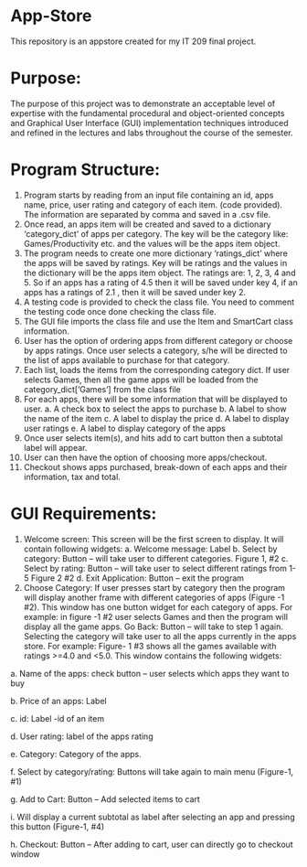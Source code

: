 # App-Store
This repository is an appstore created for my IT 209 final project.

# Purpose:
The purpose of this project was to demonstrate an acceptable
level of expertise with the fundamental procedural and object-oriented concepts and Graphical
User Interface (GUI) implementation techniques introduced and refined in the lectures and labs
throughout the course of the semester.

# Program Structure:
1. Program starts by reading from an input file containing an id, apps name, price, user
rating and category of each item. (code provided). The information are separated by
comma and saved in a .csv file.
2. Once read, an apps item will be created and saved to a dictionary ‘category_dict’ of
apps per category. The key will be the category like: Games/Productivity etc. and the
values will be the apps item object.
3. The program needs to create one more dictionary ‘ratings_dict’ where the apps will be
saved by ratings. Key will be ratings and the values in the dictionary will be the apps
item object. The ratings are: 1, 2, 3, 4 and 5. So if an apps has a rating of 4.5 then it will
be saved under key 4, if an apps has a ratings of 2.1 , then it will be saved under key 2.
4. A testing code is provided to check the class file. You need to comment the testing code
once done checking the class file.
5. The GUI file imports the class file and use the Item and SmartCart class information.
6. User has the option of ordering apps from different category or choose by apps ratings.
Once user selects a category, s/he will be directed to the list of apps available to
purchase for that category.
7. Each list, loads the items from the corresponding category dict. If user selects Games,
then all the game apps will be loaded from the category_dict[‘Games’] from the class
file
8. For each apps, there will be some information that will be displayed to user.
a. A check box to select the apps to purchase
b. A label to show the name of the item
c. A label to display the price
d. A label to display user ratings
e. A label to display category of the apps
9. Once user selects item(s), and hits add to cart button then a subtotal label will appear.
10. User can then have the option of choosing more apps/checkout.
11. Checkout shows apps purchased, break-down of each apps and their information, tax
and total.

# GUI Requirements:
1. Welcome screen: This screen will be the first screen to display. It will contain following
widgets:
a. Welcome message: Label
b. Select by category: Button – will take user to different categories. Figure 1, #2
c. Select by rating: Button – will take user to select different ratings from 1-5 Figure 2
#2
d. Exit Application: Button – exit the program
2. Choose Category: If user presses start by category then the program will display another
frame with different categories of apps (Figure -1 #2). This window has one button widget
for each category of apps. For example: in figure -1 #2 user selects Games and then the
program will display all the game apps. Go Back: Button – will take to step 1 again. Selecting
the category will take user to all the apps currently in the apps store. For example: Figure- 1
#3 shows all the games available with ratings >=4.0 and <5.0. This window contains the
following widgets:

a. Name of the apps: check button – user selects which apps they want to buy

b. Price of an apps: Label

c. id: Label -id of an item

d. User rating: label of the apps rating

e. Category: Category of the apps.

f. Select by category/rating: Buttons will take again to main menu (Figure-1, #1)

g. Add to Cart: Button – Add selected items to cart

i. Will display a current subtotal as label after selecting an app and pressing this
button (Figure-1, #4)

h. Checkout: Button – After adding to cart, user can directly go to checkout window
